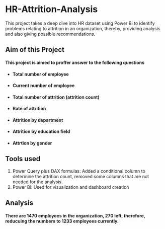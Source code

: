 # HR-Attrition-Analysis
This project takes a deep dive into HR dataset using Power Bi to identify problems relating to attrition in an organization, thereby, providing analysis and also giving possible recommendations.
## Aim of this Project
#### This project is aimed to proffer answer to the following questions
- #### Total number of employee
- #### Current number of employee
- #### Total number of attrition (attrition count)
- #### Rate of attrition
- #### Attrition by department
- #### Attrition by education field
- #### Attrtion by gender
## Tools used
1. Power Query plus DAX formulas: Added a conditional column to determine the attrition count, removed some columns that are not needed for the analysis.
2. Power Bi: Used for visualization and dashboard creation
## Analysis
#### There are 1470 employees in the organization, 270 left, therefore, reducuing the numbers to 1233 employees currently.
#### 
